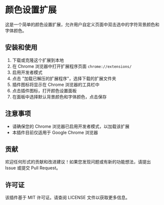 # 颜色设置扩展

这是一个简单的颜色设置扩展，允许用户自定义页面中双击选中的字符背景颜色和字体颜色。


## 安装和使用

1. 下载或克隆这个扩展到本地
2. 在 Chrome 浏览器中打开扩展程序页面 `chrome://extensions/`
3. 启用开发者模式
4. 点击 "加载已解压的扩展程序"，选择下载的扩展文件夹
5. 插件图标将显示在 Chrome 浏览器的工具栏中
6. 点击插件图标，打开颜色设置面板
7. 在面板中选择默认背景颜色和字体颜色，点击保存

## 注意事项

- 请确保您的 Chrome 浏览器已启用开发者模式，以加载该扩展
- 本插件目前仅适用于 Google Chrome 浏览器

## 贡献

欢迎任何形式的贡献和改进建议！如果您发现问题或有新的功能想法，请提出 Issue 或提交 Pull Request。

## 许可证

该插件基于 MIT 许可证。请查阅 LICENSE 文件以获取更多信息。
